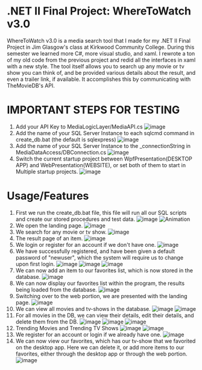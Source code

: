 # .NET II Final Project: WhereToWatch v3.0
WhereToWatch v3.0 is a media search tool that I made for my .NET II Final Project in Jim Glasgow's class at Kirkwood Community College. During this semester we learned
more C#, more visual studio, and xaml. I rewrote a ton of my old code from the previous project and redid all the interfaces in xaml with a new style. The tool itself allows you to search up any movie or tv show you can think of, and be provided various details about the result, and even a trailer link, if available. It accomplishes this by communicating with TheMovieDB's API.

# IMPORTANT STEPS FOR TESTING
1. Add your API Key to MediaLogicLayer/MediaAPI.cs
![image](https://user-images.githubusercontent.com/8385256/131178628-40ef385f-60a4-4c52-ad41-753fbd17025d.png)
3. Add the name of your SQL Server Instance to each sqlcmd command in create_db.bat (the default is sqlexpress)
![image](https://user-images.githubusercontent.com/8385256/131178544-7ef6f7c1-0aaa-424f-adfa-452a7033b6fc.png)
4. Add the name of your SQL Server Instance to the _connectionString in MediaDataAccess/DBConnection.cs
![image](https://user-images.githubusercontent.com/8385256/131178454-f28fee3d-8dc9-4980-8f3a-7f3ee367364d.png)
5. Switch the current startup project between WpfPresentation(DESKTOP APP) and WebPresentation(WEBSITE), or set both of them to start in Multiple startup projects.
![image](https://user-images.githubusercontent.com/8385256/131178378-ba2e5b55-efff-42ce-acdf-8049b1b1d601.png)



# Usage/Features
1. First we run the create_db.bat file, this file will run all our SQL scripts and create our stored procedures and test data.
![image](https://user-images.githubusercontent.com/8385256/131170776-d4299dab-7f21-4d81-96cc-ab605b36d988.png)
![Animation](https://user-images.githubusercontent.com/8385256/131170844-579a420f-e708-4c95-8433-8491b92928ed.gif)
2. We open the landing page.
![image](https://user-images.githubusercontent.com/8385256/131174470-dbe207f9-21dd-4e4e-be71-6da99b54bf98.png)
3. We search for any movie or tv show.
![image](https://user-images.githubusercontent.com/8385256/131174545-6ffea5e7-e716-46c5-b98d-142848e28b44.png)
4. The result page of an item.
![image](https://user-images.githubusercontent.com/8385256/131174607-f92f32be-7917-4758-9c86-a4d7ac6dc0b5.png)
5. We login or register for an account if we don't have one.
![image](https://user-images.githubusercontent.com/8385256/131174674-2dd2cdf6-6e05-455c-9962-bd0b6478457e.png)
6. We have successfully registered, and have been given a default password of "newuser", which the system will require us to change upon first login.
![image](https://user-images.githubusercontent.com/8385256/131174758-60176536-0a21-4650-884a-3c4427fb2b2e.png)
![image](https://user-images.githubusercontent.com/8385256/131174804-878b1a30-b277-479c-8a96-edf33f1eb813.png)
![image](https://user-images.githubusercontent.com/8385256/131174819-7256fafe-79d2-43fc-91b7-9be652ef00f7.png)
7. We can now add an item to our favorites list, which is now stored in the database.
![image](https://user-images.githubusercontent.com/8385256/131174879-06fa9015-a202-49b9-8dad-e7c8366e1839.png)
8. We can now display our favorites list within the program, the results being loaded from the database.
![image](https://user-images.githubusercontent.com/8385256/131175164-b09a189d-ab8f-44b9-9bfa-9813444a6bad.png)
9. Switching over to the web portion, we are presented with the landing page.
![image](https://user-images.githubusercontent.com/8385256/131176078-ade891f8-c3f4-4168-a849-e1539c89127c.png)
10. We can view all movies and tv-shows in the database.
![image](https://user-images.githubusercontent.com/8385256/131176310-8d31fec5-6a77-4a6c-95f3-8d94b34a6d01.png)
![image](https://user-images.githubusercontent.com/8385256/131176345-f17030ae-2409-43c5-baad-ed1120e8c7f4.png)
11. For all movies in the DB, we can view their details, edit their details, and delete them from the DB.
![image](https://user-images.githubusercontent.com/8385256/131176565-d978f8c4-8dd4-40da-9580-5a0620f759d8.png)
![image](https://user-images.githubusercontent.com/8385256/131176593-08b422c2-9f19-4fc9-9251-c9f1689ca1af.png)
![image](https://user-images.githubusercontent.com/8385256/131176674-dc857b21-72f7-41cb-8cad-d34806d3e86b.png)
12. Trending Movies and Trending TV Shows
![image](https://user-images.githubusercontent.com/8385256/131177070-7434cb3d-ff05-436b-b3c1-4517041e1885.png)
![image](https://user-images.githubusercontent.com/8385256/131177052-27815ada-4489-4834-a237-df1d2c86bf9a.png)
13. We register for an account or login if we already have one.
![image](https://user-images.githubusercontent.com/8385256/131177303-d8ceee2a-3b65-47ce-9027-c204e51e406f.png)
14. We can now view our favorites, which has our tv-show that we favorited on the desktop app. Here we can delete it, or add more items to our favorites, either through the desktop app or through the web portion.
![image](https://user-images.githubusercontent.com/8385256/131177816-28978432-4806-4d5c-9af2-2edac5b9546f.png)

